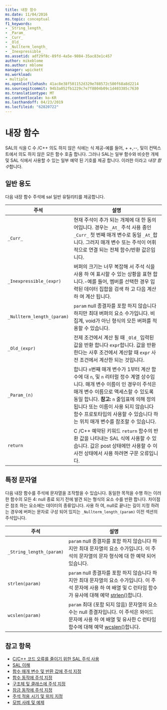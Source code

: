 ```yaml
---
title: 내장 함수
ms.date: 11/04/2016
ms.topic: conceptual
f1_keywords:
- _String_length_
- _Param_
- _Curr_
- _Old_
- _Nullterm_length_
- _Inexpressible_
ms.assetid: adf29f8c-89fd-4a5e-9804-35ac83e1c457
author: mikeblome
ms.author: mblome
manager: wpickett
ms.workload:
- multiple
ms.openlocfilehash: 41ac8e38f501152d329e788572c500f68a8d2214
ms.sourcegitcommit: 94b3a052fb1229c7e7f8804b09c1d403385c7630
ms.translationtype: MT
ms.contentlocale: ko-KR
ms.lasthandoff: 04/23/2019
ms.locfileid: "62820722"
---
```

# <a name="intrinsic-functions"></a>내장 함수
SAL의 식을 C 수 /C++ 의도 하지 않은 식에는 식 제공-예를 들어, + +,--, 및이 컨텍스트에서 의도 하지 않은 모든 함수 호출 합니다.  그러나 SAL는 일부 함수와 비슷한 개체 및 SAL 식에서 사용할 수 있는 일부 예약 된 기호를 제공 합니다. 이러한 이라고 *내장 함수*합니다.

## <a name="general-purpose"></a>일반 용도
 다음 내장 함수 주석에 sal 일반 유틸리티를 제공합니다.

|주석|설명|
|----------------|-----------------|
|`_Curr_`|현재 주석이 추가 되는 개체에 대 한 동의어입니다.  경우는 `_At_` 주석 사용 중인 `_Curr_` 첫 번째 매개 변수로 동일 `_At_`합니다.  그러지 매개 변수 또는 주석이 어휘 적으로 연결 되는 전체 함수/반환 값은입니다.|
|`_Inexpressible_(expr)`|버퍼의 크기는 너무 복잡해 서 주석 식을 사용 하 여 표시할 수 있는 상황을 표현 합니다.-예를 들어, 멤버를 선택한 경우 입력된 데이터 집합을 검색 하 고 다음 계산 하 여 계산 됩니다.|
|`_Nullterm_length_(param)`|`param` null 종결자를 포함 하지 않습니다 하지만 최대 버퍼의 요소 수가입니다. 비 집계, void가 아닌 형식의 모든 버퍼를 적용할 수 있습니다.|
|`_Old_(expr)`|전제 조건에서 계산 될 때 `_Old_` 입력된 값을 반환 합니다 `expr`합니다.  값을 반환 한다는 사후 조건에서 계산할 때 `expr` 사전 조건에서 계산한 되는 것입니다.|
|`_Param_(n)`|합니다 `n`번째 매개 변수가 1부터 계산 함수에 대 `n`, 및 `n` 리터럴 정수 계열 상수입니다. 매개 변수 이름이 인 경우이 주석은 매개 변수 이름으로 액세스할 수 있도록 동일 합니다. **참고:** `n` 줄임표에 의해 정의 됩니다 또는 이름이 사용 되지 않습니다 함수 프로토타입의 사용할 수 있습니다 하는 위치 매개 변수를 참조할 수 있습니다.|
|`return`|C /C++ 예약된 키워드 `return` 함수의 반환 값을 나타내는 SAL 식에 사용할 수 있습니다.  값은 post 상태에만 사용할 수 이 사전 상태에서 사용 하려면 구문 오류입니다.|

## <a name="string-specific"></a>특정 문자열
 다음 내장 함수를 주석에 문자열을 조작할을 수 있습니다. 동일한 목적을 수행 하는 이러한 함수의 모든 4: null 종료 되기 전에 발견 되는 형식의 요소 수를 반환 합니다. 차이점은 참조 하는 요소에는 데이터의 종류입니다. 사용 하 여, null로 끝나는 길이 지정 하려는 경우에 버퍼는 문자로 구성 되어 있지는 `_Nullterm_length_(param)` 이전 섹션의 주석입니다.

|주석|설명|
|----------------|-----------------|
|`_String_length_(param)`|`param` null 종결자를 포함 하지 않습니다 하지만 최대 문자열의 요소 수가입니다. 이 주석의 문자열의 문자 형식에 대 한 예약 되어 있습니다.|
|`strlen(param)`|`param` null 종결자를 포함 하지 않습니다 하지만 최대 문자열의 요소 수가입니다. 이 주석 문자에 사용 하 여 배열 및 C 런타임 함수가 유사에 대해 예약 [strlen()](/cpp/c-runtime-library/reference/strlen-wcslen-mbslen-mbslen-l-mbstrlen-mbstrlen-l)합니다.|
|`wcslen(param)`|`param` 최대 (포함 되지 않음) 문자열의 요소 수는 null 종결자입니다. 이 주석은 와이드 문자에 사용 하 여 배열 및 유사한 C 런타임 함수에 대해 예약 [wcslen()](/cpp/c-runtime-library/reference/strlen-wcslen-mbslen-mbslen-l-mbstrlen-mbstrlen-l)합니다.|

## <a name="see-also"></a>참고 항목

- [C/C++ 코드 오류를 줄이기 위한 SAL 주석 사용](../code-quality/using-sal-annotations-to-reduce-c-cpp-code-defects.md)
- [SAL 이해](../code-quality/understanding-sal.md)
- [함수 매개 변수 및 반환 값에 주석 지정](../code-quality/annotating-function-parameters-and-return-values.md)
- [함수 동작에 주석 지정](../code-quality/annotating-function-behavior.md)
- [구조체 및 클래스에 주석 지정](../code-quality/annotating-structs-and-classes.md)
- [잠금 동작에 주석 지정](../code-quality/annotating-locking-behavior.md)
- [주석 적용 시기 및 위치 지정](../code-quality/specifying-when-and-where-an-annotation-applies.md)
- [모범 사례 및 예제](../code-quality/best-practices-and-examples-sal.md)